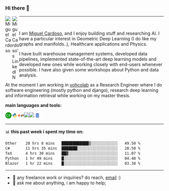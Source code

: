 ### Hi there 👋
<a href="https://twitter.com/msd.cardoso">
  <img align="left" alt="Miguel Cardoso" | Twitter" width="22px" src="https://raw.githubusercontent.com/peterthehan/peterthehan/master/assets/twitter.svg" />
</a>
<a href="https://www.linkedin.com/in/miguel-sd-cardoso//">
  <img align="left" alt="Miguel Cardoso's LinkedIN" width="22px" src="https://raw.githubusercontent.com/peterthehan/peterthehan/master/assets/linkedin.svg" />
</a>
 <hr />
<br>
                                        
                                        
I am [Miguel Cardoso](https://tekaichi.github.io/), and I enjoy building stuff and researching AI. I have a particular interest in Geometric Deep Learning (I do like my graphs and manifolds..), Healthcare applications and Physics.
                                       
I have built warehouse management systems, developed data pipelines, implemented state-of-the-art deep learning models and developed new ones while working closely with end-users whenever possible.
I have also given some workshops about Python and data analysis.
                                        
At the moment I am working in [vohcolab](www.vohcolab.org) as a Research Engineer where I do software engineering (mostly python and django), research deep learning and information retrieval while working on my master thesis.
                                        
                                        
                                        
**main languages and tools:**  
 <div style="display:flex">                                       
<code><img height="20" src="https://raw.githubusercontent.com/github/explore/80688e429a7d4ef2fca1e82350fe8e3517d3494d/topics/csharp/csharp.png"></code>
<code><img height="20" src="https://raw.githubusercontent.com/github/explore/80688e429a7d4ef2fca1e82350fe8e3517d3494d/topics/python/python.png"></code>                            <code><img height="20" src="https://raw.githubusercontent.com/github/explore/80688e429a7d4ef2fca1e82350fe8e3517d3494d/topics/git/git.png"></code>  
<code><img height="20" src="https://pytorch.org/assets/images/pytorch-logo.png"></code>
<code><img height="20" src="http://data.neo4j.com/img/neo4j.png"></code>  
<code><img height="20" src="https://raw.githubusercontent.com/github/explore/80688e429a7d4ef2fca1e82350fe8e3517d3494d/topics/sql/sql.png"></code>  
 </div>
  
  <hr/>                                          
 
                                        
📊 **this past week i spent my time on:**
                                        
<!--START_SECTION:waka-->
```text
Other    20 hrs 8 mins   ████████████▒░░░░░░░░░░░░   49.50 % 
C#       11 hrs 35 mins  ███████░░░░░░░░░░░░░░░░░░   28.50 % 
TeX      4 hrs 30 mins   ██▓░░░░░░░░░░░░░░░░░░░░░░   11.07 % 
Python   1 hr 49 mins    █░░░░░░░░░░░░░░░░░░░░░░░░   04.48 % 
Blazor   1 hr 22 mins    █░░░░░░░░░░░░░░░░░░░░░░░░   03.38 % 
```
<!--END_SECTION:waka-->
                                        
                                        
<hr/>    
                                        
- 💼 any freelance work or inquiries? do reach, [email](mailto:msd.cardoso@hotmail.com) :)
- 💬 ask me about anything, i am happy to help;
